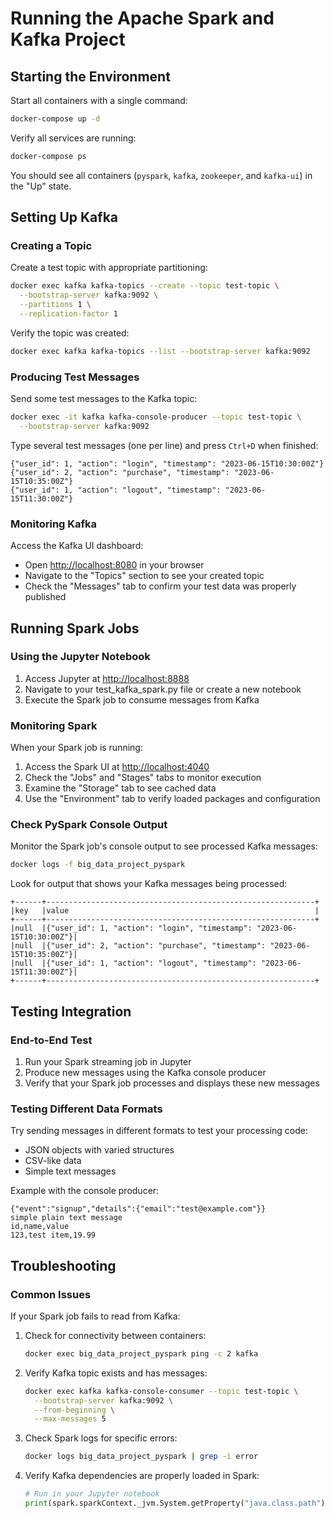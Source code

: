 # Running the Apache Spark and Kafka Project

## Starting the Environment

Start all containers with a single command:

```bash
docker-compose up -d
```

Verify all services are running:

```bash
docker-compose ps
```

You should see all containers (`pyspark`, `kafka`, `zookeeper`, and `kafka-ui`) in the "Up" state.

## Setting Up Kafka

### Creating a Topic

Create a test topic with appropriate partitioning:

```bash
docker exec kafka kafka-topics --create --topic test-topic \
  --bootstrap-server kafka:9092 \
  --partitions 1 \
  --replication-factor 1
```

Verify the topic was created:

```bash
docker exec kafka kafka-topics --list --bootstrap-server kafka:9092
```

### Producing Test Messages

Send some test messages to the Kafka topic:

```bash
docker exec -it kafka kafka-console-producer --topic test-topic \
  --bootstrap-server kafka:9092
```

Type several test messages (one per line) and press `Ctrl+D` when finished:
```
{"user_id": 1, "action": "login", "timestamp": "2023-06-15T10:30:00Z"}
{"user_id": 2, "action": "purchase", "timestamp": "2023-06-15T10:35:00Z"}
{"user_id": 1, "action": "logout", "timestamp": "2023-06-15T11:30:00Z"}
```

### Monitoring Kafka

Access the Kafka UI dashboard:
- Open [http://localhost:8080](http://localhost:8080) in your browser
- Navigate to the "Topics" section to see your created topic
- Check the "Messages" tab to confirm your test data was properly published

## Running Spark Jobs

### Using the Jupyter Notebook

1. Access Jupyter at [http://localhost:8888](http://localhost:8888)
2. Navigate to your test_kafka_spark.py file or create a new notebook
3. Execute the Spark job to consume messages from Kafka

### Monitoring Spark

When your Spark job is running:
1. Access the Spark UI at [http://localhost:4040](http://localhost:4040)
2. Check the "Jobs" and "Stages" tabs to monitor execution
3. Examine the "Storage" tab to see cached data
4. Use the "Environment" tab to verify loaded packages and configuration

### Check PySpark Console Output

Monitor the Spark job's console output to see processed Kafka messages:

```bash
docker logs -f big_data_project_pyspark
```

Look for output that shows your Kafka messages being processed:

```
+------+------------------------------------------------------------+
|key   |value                                                       |
+------+------------------------------------------------------------+
|null  |{"user_id": 1, "action": "login", "timestamp": "2023-06-15T10:30:00Z"}|
|null  |{"user_id": 2, "action": "purchase", "timestamp": "2023-06-15T10:35:00Z"}|
|null  |{"user_id": 1, "action": "logout", "timestamp": "2023-06-15T11:30:00Z"}|
+------+------------------------------------------------------------+
```

## Testing Integration

### End-to-End Test

1. Run your Spark streaming job in Jupyter
2. Produce new messages using the Kafka console producer
3. Verify that your Spark job processes and displays these new messages

### Testing Different Data Formats

Try sending messages in different formats to test your processing code:
- JSON objects with varied structures
- CSV-like data
- Simple text messages

Example with the console producer:
```
{"event":"signup","details":{"email":"test@example.com"}}
simple plain text message
id,name,value
123,test item,19.99
```

## Troubleshooting

### Common Issues

If your Spark job fails to read from Kafka:

1. Check for connectivity between containers:
   ```bash
   docker exec big_data_project_pyspark ping -c 2 kafka
   ```

2. Verify Kafka topic exists and has messages:
   ```bash
   docker exec kafka kafka-console-consumer --topic test-topic \
     --bootstrap-server kafka:9092 \
     --from-beginning \
     --max-messages 5
   ```

3. Check Spark logs for specific errors:
   ```bash
   docker logs big_data_project_pyspark | grep -i error
   ```

4. Verify Kafka dependencies are properly loaded in Spark:
   ```python
   # Run in your Jupyter notebook
   print(spark.sparkContext._jvm.System.getProperty("java.class.path"))
   ```
